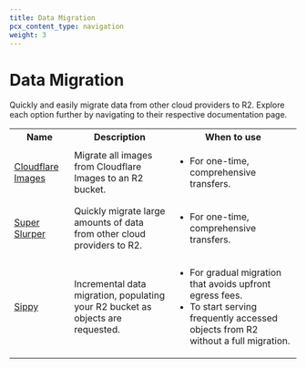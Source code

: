 ```yaml
---
title: Data Migration
pcx_content_type: navigation
weight: 3
---
```


# Data Migration
Quickly and easily migrate data from other cloud providers to R2. Explore each option further by navigating to their respective documentation page.

<table>
  <tbody>
    <th colspan="5" rowspan="1" style="width:160px">
        Name
    </th>
    <th colspan="5" rowspan="1">
      Description
    </th>
    <th colspan="5" rowspan="1">
      When to use
    </th>
    <tr>
      <td colspan="5" rowspan="1">
        <a href="/r2/data-migration/cloudflare-images/">Cloudflare Images</a>
      </td>
      <td colspan="5" rowspan="1">
        Migrate all images from Cloudflare Images to an R2 bucket.
      </td>
      <td colspan="5" rowspan="1">
        <ul>
            <li>For one-time, comprehensive transfers.</li>
        </ul>
      </td>
    </tr>
    <tr>
      <td colspan="5" rowspan="1">
        <a href="/r2/data-migration/super-slurper/">Super Slurper</a>
      </td>
      <td colspan="5" rowspan="1">
        Quickly migrate large amounts of data from other cloud providers to R2.
      </td>
      <td colspan="5" rowspan="1">
        <ul>
            <li>For one-time, comprehensive transfers.</li>
        </ul>
      </td>
    </tr>
    <tr>
      <td colspan="5" rowspan="1">
        <a href="/r2/data-migration/sippy/">Sippy</a>
      </td>
      <td colspan="5" rowspan="1">
        Incremental data migration, populating your R2 bucket as objects are requested.
      </td>
      <td colspan="5" rowspan="1">
        <ul>
            <li>For gradual migration that avoids upfront egress fees.</li>
            <li>To start serving frequently accessed objects from R2 without a full migration.</li>
        </ul>
      </td>
    </tr>
  </tbody>
</table>
